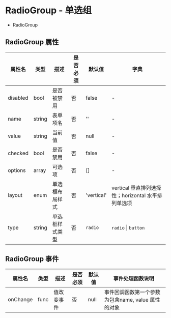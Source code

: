 # RadioGroup - 单选组


* RadioGroup

## RadioGroup 属性

属性名 | 类型 | 描述 | 是否必须 | 默认值 | 字典 |  
------- | ------- | ------- | ------- | ------- | ------- |
disabled | bool | 是否被禁用 | 否 | false | - |
name | string | 表单项名 | 否 | '' | - |
value | string | 当前值 | 否 | null | - |
checked | bool | 是否禁用 | 否 | false | - |
options | array | 可选项 | 否 | [] | - |
layout | enum | 单选框布局样式 | 否 | 'vertical' | vertical 垂直排列选择性；horizontal 水平排列单选项 |
type | string | 单选框样式类型 | 否 | `radio` | `radio` \| `button` |


## RadioGroup 事件
属性名 | 类型 | 描述 | 是否必须 | 默认值 | 事件处理函数说明 |  
------- | ------- | ------- | ------- | ------- | ------- |
onChange | func | 值改变事件 | 否 | null | 事件回调函数第一个参数为包含name, value 属性的对象 |
